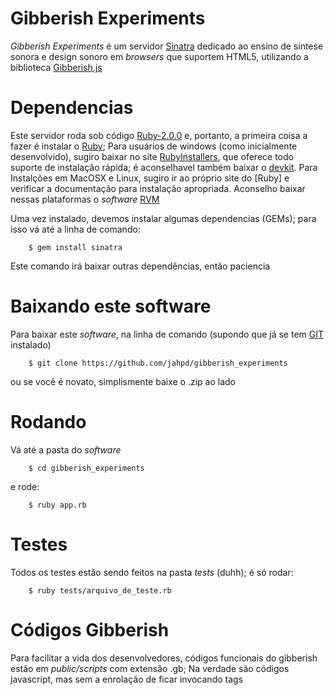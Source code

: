 # Gibberish Experiments

_Gibberish Experiments_ é um servidor [Sinatra]() dedicado ao ensino de síntese sonora e design sonoro em _browsers_
que suportem HTML5, utilizando a biblioteca [Gibberish.js](http://github.com/charlieroberts/Gibberish)

# Dependencias

Este servidor roda sob código [Ruby-2.0.0]() e, portanto, a primeira coisa a fazer é instalar o [Ruby]();
Para usuários de windows (como inicialmente desenvolvido), sugiro baixar no site [RubyInstallers](), que oferece todo suporte de instalação
rápida; é aconselhavel também baixar o [devkit](). Para Instalções em MacOSX e Linux, sugiro ir ao próprio site
do [Ruby] e verificar a documentação para instalação apropriada. Aconselho baixar nessas plataformas o _software_
[RVM]()

Uma vez instalado, devemos instalar algumas dependencias (GEMs); para isso vá até a linha de comando:

```
	$ gem install sinatra
```

Este comando irá baixar outras dependências, então paciencia

# Baixando este software

Para baixar este _software_, na linha de comando (supondo que já se tem [GIT]() instalado)

```
	$ git clone https://github.com/jahpd/gibberish_experiments
```

ou se você é novato, simplismente baixe o .zip ao lado

# Rodando

Vá até a pasta do _software_

```
	$ cd gibberish_experiments
```

e rode:

```
	$ ruby app.rb
```

# Testes

Todos os testes estão sendo feitos na pasta _tests_ (duhh); é só rodar:

```
	$ ruby tests/arquivo_de_teste.rb
```

# Códigos Gibberish

Para facilitar a vida dos desenvolvedores, códigos funcionais do gibberish estão em _public/scripts_ com extensão .gb;
Na verdade são códigos javascript, mas sem a enrolação de ficar invocando tags _<script/>_

##### Desenvolvedores: Importante!

NUNCA RODE CÓDIGOS GIBBERISH COM ATRIBUTOS _language_
 
```html
	<script language="text/javascript">
	/* nao faça o codigo...*/
	</script>
```

Não sei porque, mas o Gibberish nunca roda adequadamente (levei 4 horas p descobrir isso...);
tirando este atributo, o Gibberish roda adequadamente.

# TODO

Hackeie, ajude-me a desenvolver um servidor seguro e com qualidade de audio :)

# Versões

- 0.0.1
  - Desenvolvido a base do servidor sinatra
  - Adicionados simples códigos: sine, triangle, saw, pwm, band limited saw, white noise
